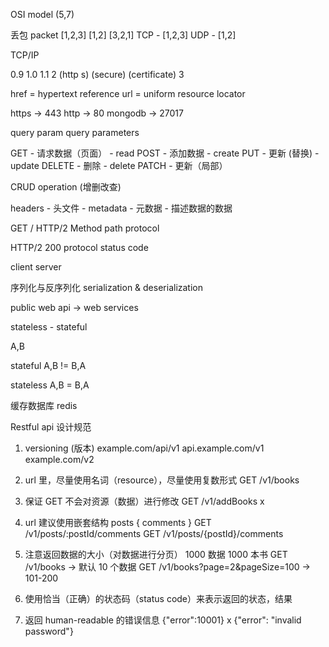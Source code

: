 OSI model (5,7)

丢包
packet
[1,2,3]
[1,2]
[3,2,1]
TCP - [1,2,3]
UDP - [1,2]

TCP/IP

0.9
1.0
1.1
2 (http s) (secure) (certificate)
3

href = hypertext reference
url = uniform resource locator

<!-- <a href="https://www.google.com"> -->

https -> 443
http -> 80
mongodb -> 27017

query param
query parameters

GET - 请求数据（页面） - read
POST - 添加数据 - create
PUT - 更新 (替换) - update
DELETE - 删除 - delete
PATCH - 更新（局部）

CRUD operation (增删改查)

headers - 头文件 - metadata - 元数据 - 描述数据的数据

GET / HTTP/2
Method path protocol

HTTP/2 200
protocol status code

client
server

序列化与反序列化
serialization & deserialization

public web api -> web services

stateless - stateful

A,B

stateful
A,B != B,A

stateless
A,B = B,A

缓存数据库 redis

Restful api 设计规范

1. versioning (版本)
   example.com/api/v1
   api.example.com/v1
   example.com/v2

2. url 里，尽量使用名词（resource），尽量使用复数形式
   GET /v1/books

3. 保证 GET 不会对资源（数据）进行修改
   GET /v1/addBooks x

4. url 建议使用嵌套结构
   posts {
   comments
   }
   GET /v1/posts/:postId/comments
   GET /v1/posts/{postId}/comments

5. 注意返回数据的大小（对数据进行分页）
   1000 数据 1000 本书
   GET /v1/books -> 默认 10 个数据
   GET /v1/books?page=2&pageSize=100 -> 101-200

6. 使用恰当（正确）的状态码（status code）来表示返回的状态，结果

7. 返回 human-readable 的错误信息
   {"error":10001} x
   {"error": "invalid password"}
